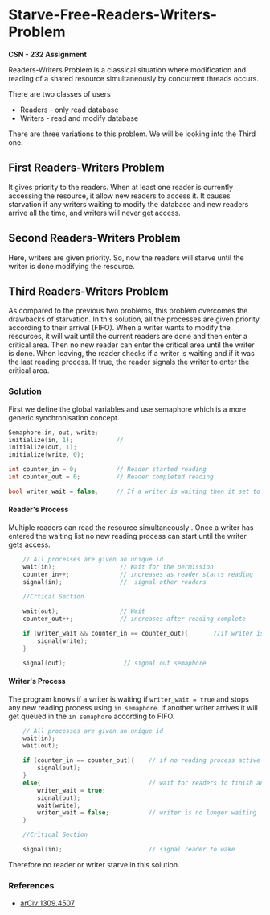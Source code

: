 # Starve-Free-Readers-Writers-Problem
<b>CSN - 232 Assignment</b> 

Readers-Writers Problem is a classical situation where modification and reading of a shared resource simultaneously by concurrent threads occurs. 

There are two classes of users
- Readers - only read database
- Writers - read and modify database

There are three variations to this problem. We will be looking into the Third one.
## First Readers-Writers Problem
It gives  priority to the readers. When at least one reader is currently accessing the resource, it allow new readers to access it. It causes starvation if any writers waiting to modify the database and new readers arrive all the time, and writers will never get access. 

## Second Readers-Writers Problem
Here, writers are given priority. So, now the readers will starve until the writer is done modifying the resource.

## Third Readers-Writers Problem
As compared to the previous two problems, this problem overcomes the drawbacks of starvation. In this solution, all the processes are given priority according to their arrival (FIFO). When a writer wants to modify the resources, it will wait until the current readers are done and then enter a critical area. Then no new reader can enter the critical area until the writer is done. When leaving, the reader checks if a writer is waiting and if it was the last reading process. If true, the reader signals the writer to enter the critical area.


### Solution

First we define the global variables and use semaphore which is a more generic synchronisation concept.

```cpp
Semaphore in, out, write;
initialize(in, 1);            //
initialize(out, 1);
initialize(write, 0);

int counter_in = 0;           // Reader started reading
int counter_out = 0;          // Reader completed reading

bool writer_wait = false;     // If a writer is waiting then it set to true
```

#### Reader's Process

Multiple readers can read the resource simultaneously . 
Once a writer has entered the waiting list no new reading process can start until the writer gets access.

```cpp
    // All processes are given an unique id
    wait(in);                  // Wait for the permission
    counter_in++;              // increases as reader starts reading
    signal(in);                //  signal other readers 

    //Crtical Section
    
    wait(out);                 // Wait 
    counter_out++;             // increases after reading complete

    if (writer_wait && counter_in == counter_out){       //if writer is waiting and this was the last reafer then signal write semaphore
        signal(write);
    }

    signal(out);                // signal out semaphore
```

#### Writer's Process

The program knows if a writer is waiting if `writer_wait = true` and stops any new reading process using `in semaphore`. 
If another writer arrives it will get queued in the `in semaphore` according to FIFO. 

```cpp
    // All processes are given an unique id
    wait(in);
    wait(out);

    if (counter_in == counter_out){    // if no reading process active
        signal(out);
    }
    else{                              // wait for readers to finish and indicate that waiting writer is present
        writer_wait = true;
        signal(out);                   
        wait(write);
        writer_wait = false;           // writer is no longer waiting 
    }

    //Critical Section

    signal(in);                        // signal reader to wake                     
```


Therefore no reader or writer starve in this solution. 

### References 
- [arCiv:1309.4507](https://arxiv.org/abs/1309.4507)